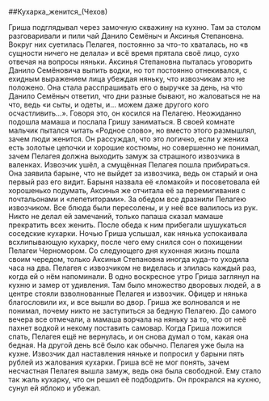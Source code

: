##Кухарка_женится_(Чехов)

Гриша подглядывал через замочную скважину на кухню.
Там за столом разговаривали и пили чай Данило Семёныч и Аксинья Степановна.
Вокруг них суетилась Пелагея, постоянно за что-то хваталась, но «в сущности ничего не делала» и всё время прятала своё лицо, сухо отвечая на вопросы няньки.
Аксинья Степановна пыталась уговорить Данило Семёновича выпить водки, но тот постоянно отнекивался, с ехидным выражением лица убеждая няньку, что извозчикам это не положено. Она стала расспрашивать его о выручке за день, на что Данило Семёныч ответил, что дни разные бывают, но жаловаться не на что, ведь «и сыты, и одеты, и… можем даже другого кого осчастливить…». Говоря это, он косился на Пелагею.
Неожиданно подошла мамаша и послала Гришу заниматься. В своей комнате мальчик пытался читать «Родное слово», но вместо этого размышлял, зачем люди женится. Он рассуждал, что это логично, если у жениха есть золотые цепочки и хорошие костюмы, но совершенно не понимал, зачем Пелагея должна выходить замуж за страшного извозчика в валенках.
Извозчик ушёл, а смущённая Пелагея пошла прибираться. Она заявила барыне, что не выйдет за извозчика, ведь он старый и она первый раз его видит. Барыня назвала её «ломакой» и посоветовала ей хорошенько подумать, Аксинья же отчитала её за перемигивания с почтальонами и «лепетиторами».
За обедом все дразнили Пелагею извозчиком. Все блюда были пересолены, и у неё все валилось из рук. Никто не делал ей замечаний, только папаша сказал мамаше прекратить всех женить.
После обеда к ним прибегали шушукаться соседские кухарки. Ночью Гриша услышал, как нянька успокаивала всхлипывающую кухарку, после чего ему снился сон о похищении Пелагеи Черномором.
Со следующего дня кухонная жизнь пошла своим чередом, только Аксинья Степановна иногда куда-то уходила часа на два. Пелагея с извозчиком не виделась и злилась каждый раз, когда ей о нём напоминали.
В одно воскресное утро Гриша заглянул на кухню и замер от удивления. Там было множество дворовых людей, а в центре стояли взволнованные Пелагея и извозчик. Офицер и нянька благословили их, и все вышли во двор. Гриша же волновался и не понимал, почему никто не заступиться за бедную Пелагею.
До самого вечера все отмечали, а мамаша ворчала на няньку за то, что от неё пахнет водкой и некому поставить самовар. Когда Гриша ложился спать, Пелагея ещё не вернулась, и он снова думал о том, какая она бедная.
На другой день всё было как обычно. Пелагея уже была на кухне. Извозчик дал наставления няньке и попросил у барыни пять рублей из жалования кухарки. Гриша всё не мог понять, зачем несчастная Пелагея вышла замуж, ведь она была свободной.
Ему стало так жаль кухарку, что он решил её подбодрить. Он прокрался на кухню, сунул ей яблоко и убежал.

